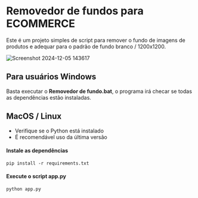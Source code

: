 # Removedor de fundos para ECOMMERCE

Este é um projeto simples de script para remover o fundo de imagens de produtos e adequar para o padrão de fundo branco / 1200x1200.

![Screenshot 2024-12-05 143617](https://github.com/user-attachments/assets/d2776824-5770-4715-b23c-7681e99da442)


## Para usuários Windows

Basta executar o **Removedor de fundo.bat**, o programa irá checar se todas as dependências estão instaladas.

## MacOS / Linux

- Verifique se o Python está instalado
- É recomendável uso da última versão

#### Instale as dependências

```
pip install -r requirements.txt
```

#### Execute o script app.py

```
python app.py
```
